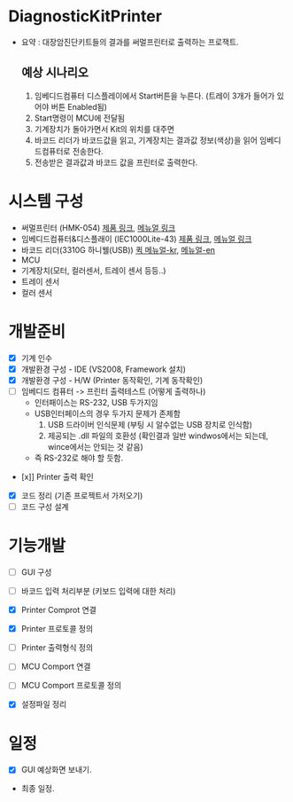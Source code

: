 # DiagnosticKitPrinter
 - 요약 : 대장암진단키트들의 결과를 써멀프린터로 출력하는 프로잭트.

   ## 예상 시나리오
   1. 임베디드컴퓨터 디스플레이에서 Start버튼을 누른다. (트레이 3개가 들어가 있어야 버튼 Enabled됨)
   2. Start명령이 MCU에 전달됨
   3. 기계장치가 돌아가면서 Kit의 위치를 대주면
   4. 바코드 리더가 바코드값을 읽고, 기계장치는 결과값 정보(색상)을 읽어 임베디드컴퓨터로 전송한다.
   5. 전송받은 결과값과 바코드 값을 프린터로 출력한다.

# 시스템 구성
 - 써멀프린터 (HMK-054) [제품 링크](http://www.hwasungt.co.kr/?act=shop.goods_view&GS=13&GC=GD01), [메뉴얼 링크](http://www.hwasungt.co.kr/?act=board&bbs_code=sub4_1&bbs_mode=view&bbs_seq=32)
 - 임베디드컴퓨터&디스플래이 (IEC1000Lite-43) [제품 링크](https://www.hnsts.co.kr/Hardware/Iec1000), [메뉴얼 링크](https://www.hnsts.co.kr/UserFiles/attachment/data_down/1-iecseries.pdf)
 - 바코드 리더(3310G 하니웰(USB)) [퀵 메뉴얼-kr](https://aidc.honeywell.com/CatalogDocuments/3310-KO-QS%20Rev%20C%201-13.pdf), [메뉴얼-en](https://www.honeywellaidc.com/ko-kr/-/media/en/files-public/technical-publications/barcode-scanners/vuquest-3310g/3310-ug.pdf)
 - MCU
 - 기계장치(모터, 컬러센서, 트레이 센서 등등..)
 - 트레이 센서 
 - 컬러 센서

# 개발준비
 - [x] 기계 인수
 - [x] 개발환경 구성 - IDE (VS2008, Framework 설치)
 - [x] 개발환경 구성 - H/W (Printer 동작확인, 기계 동작확인)
 - [ ] 임베디드 컴퓨터 -> 프린터 출력테스트 (어떻게 출력하나)
    - 인터패이스는 RS-232, USB 두가지임
    - USB인터페이스의 경우 두가지 문제가 존제함
      1. USB 드라이버 인식문제 (부팅 시 알수없는 USB 장치로 인식함)
      2. 제공되는 .dll 파일의 호환성 (확인결과 일반 windwos에서는 되는데, wince에서는 안되는 것 같음)
    - 즉 RS-232로 해야 할 듯함.
 - [x]] Printer 출력 확인
 - [x] 코드 정리 (기존 프로젝트서 가저오기)
 - [ ] 코드 구성 설계

# 기능개발
 - [ ] GUI 구성
 - [ ] 바코드 입력 처리부분 (키보드 입력에 대한 처리)
 - [x] Printer Comprot 연결
 - [x] Printer 프로토콜 정의
 - [ ] Printer 출력형식 정의
 - [ ] MCU Comport 연결
 - [ ] MCU Comport 프로토콜 정의
 - [x] 설정파일 정리


# 일정 
 - [x] GUI 예상화면 보내기.
 - 최종 일정.
 